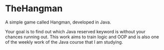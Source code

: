 # TheHangman
A simple game called Hangman, developed in Java. <p>Your goal is to find out which Java reserved keyword is without your chances running out. This work aims to train logic and OOP and is also one of the weekly work of the Java course that I am studying.
